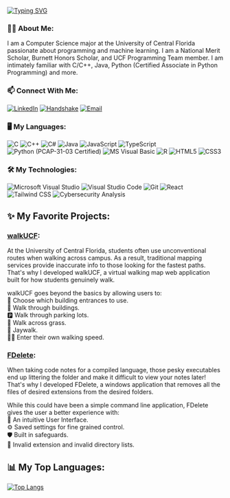 [![Typing SVG](https://readme-typing-svg.demolab.com?font=Fira+Code&weight=500&size=25&duration=3000&pause=1000&color=66FF66&width=435&lines=Hey+there%2C+I'm+Luke+%F0%9F%91%8B)](https://git.io/typing-svg)

<!--
**luke-ded/luke-ded** is a ✨ _special_ ✨ repository because its `README.md` (this file) appears on your GitHub profile.

Here are some ideas to get you started:

- 🔭 I’m currently working on ...
- 🌱 I’m currently learning ...
- 👯 I’m looking to collaborate on ...
- 🤔 I’m looking for help with ...
- 💬 Ask me about ...
- 📫 How to reach me: ...
- 😄 Pronouns: ...
- ⚡ Fun fact: ...
-->

### 🧑‍💻 About Me:
I am a Computer Science major at the University of Central Florida passionate about programming and machine learning. I am a National Merit Scholar, Burnett Honors Scholar, and UCF Programming Team member. I am intimately familiar with C/C++, Java, Python (Certified Associate in Python Programming) and more.   

### 📫 Connect With Me:

[![LinkedIn](https://img.shields.io/badge/LinkedIn-0077B5?style=for-the-badge&logo=linkedin&logoColor=white)](https://www.linkedin.com/in/luke-ded/)
[![Handshake](https://img.shields.io/badge/Handshake-2E8B57?style=for-the-badge&logo=shield&logoColor=white)](https://app.joinhandshake.com/profiles/dexa52)
[![Email](https://img.shields.io/badge/Email-D14836?style=for-the-badge&logo=gmail&logoColor=white)](mailto:luke@dederich.org)

### 🖥️ My Languages:

<p align="left">
  <img src="https://img.shields.io/badge/C-A8B9CC?style=for-the-badge&logo=c&logoColor=white" alt="C" />
  <img src="https://img.shields.io/badge/C%2B%2B-00599C?style=for-the-badge&logo=c%2B%2B&logoColor=white" alt="C++" />
  <img src="https://img.shields.io/badge/C%23-239120?style=for-the-badge&logo=csharp&logoColor=white" alt="C#" />
  <img src="https://img.shields.io/badge/Java-007396?style=for-the-badge&logo=java&logoColor=white" alt="Java" />
  <img src="https://img.shields.io/badge/JavaScript-F7DF1E?style=for-the-badge&logo=javascript&logoColor=black" alt="JavaScript" />
  <img src="https://img.shields.io/badge/TypeScript-3178C6?style=for-the-badge&logo=typescript&logoColor=white" alt="TypeScript" />
  <img src="https://img.shields.io/badge/Python-PCAP--31--03-3776AB?style=for-the-badge&logo=python&logoColor=white" alt="Python (PCAP-31-03 Certified)" />
  <img src="https://img.shields.io/badge/Visual_Basic-57358F?style=for-the-badge&logo=dot-net&logoColor=white" alt="MS Visual Basic" />
  <img src="https://img.shields.io/badge/R-276DC3?style=for-the-badge&logo=r&logoColor=white" alt="R" />
  <img src="https://img.shields.io/badge/HTML5-E34F26?style=for-the-badge&logo=html5&logoColor=white" alt="HTML5" />
  <img src="https://img.shields.io/badge/CSS3-1572B6?style=for-the-badge&logo=css3&logoColor=white" alt="CSS3" />
</p>

### 🛠️ My Technologies: 
<p align="left">
  <img src="https://img.shields.io/badge/Visual_Studio-5C2D91?style=for-the-badge&logo=visualstudio&logoColor=white" alt="Microsoft Visual Studio" />
  <img src="https://img.shields.io/badge/VS_Code-007ACC?style=for-the-badge&logo=visualstudiocode&logoColor=white" alt="Visual Studio Code" />
  <img src="https://img.shields.io/badge/Git-F05032?style=for-the-badge&logo=git&logoColor=white" alt="Git" />
  <img src="https://img.shields.io/badge/React-61DAFB?style=for-the-badge&logo=react&logoColor=black" alt="React" />
  <img src="https://img.shields.io/badge/Tailwind_CSS-06B6D4?style=for-the-badge&logo=tailwindcss&logoColor=white" alt="Tailwind CSS" />
  <img src="https://img.shields.io/badge/Cybersecurity_Analysis-2E8B57?style=for-the-badge&logo=shield&logoColor=white" alt="Cybersecurity Analysis" />
</p>

## ✨ My Favorite Projects:

### **[walkUCF](https://github.com/luke-ded/walkucf)**:
At the University of Central Florida, students often use unconventional routes when walking across campus. As a result, traditional mapping services provide inaccurate info to those looking for the fastest paths. That's why I developed walkUCF, a virtual walking map web application built for how students genuinely walk.

walkUCF goes beyond the basics by allowing users to:   
🚪 Choose which building entrances to use.   
🏢 Walk through buildings.   
🅿️ Walk through parking lots.   
🌳 Walk across grass.   
🚦 Jaywalk.   
🚶‍➡️ Enter their own walking speed.

### **[FDelete](https://github.com/luke-ded/fdelete)**:
When taking code notes for a compiled language, those pesky executables end up littering the folder and make it difficult to view your notes later! That's why I developed FDelete, a windows application that removes all the files of desired extensions from the desired folders.

While this could have been a simple command line application, FDelete gives the user a better experience with:   
🎨 An intuitive User Interface.   
⚙️ Saved settings for fine grained control.   
🛡️ Built in safeguards.   
🚫 Invalid extension and invalid directory lists.

## 📊 My Top Languages:
[![Top Langs](https://github-readme-stats.vercel.app/api/top-langs/?username=luke-ded&layout=compact&theme=dracula)](https://github.com/anuraghazra/github-readme-stats)
